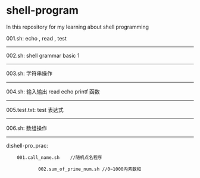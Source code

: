 # shell-program

In this repository for my learning about shell programming

001.sh:	echo , read , test  
  
---------------------------------------------------------  
  
002.sh: shell grammar basic 1  
  
---------------------------------------------------------  
  
003.sh: 字符串操作  
  
---------------------------------------------------------  
  
004.sh: 输入输出 read echo printf 函数  
  
---------------------------------------------------------  
  
005.test.txt: test 表达式  
  
---------------------------------------------------------
  
006.sh: 数组操作  
  
---------------------------------------------------------  
  
d:shell-pro_prac:  
  
		001.call_name.sh	//随机点名程序  
  
                002.sum_of_prime_num.sh //0~1000内素数和  
		

